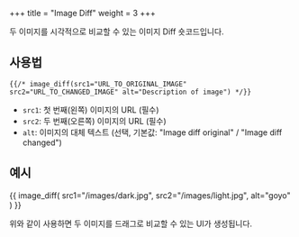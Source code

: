 +++
title = "Image Diff"
weight = 3
+++

두 이미지를 시각적으로 비교할 수 있는 이미지 Diff 숏코드입니다.

## 사용법

```
{{/* image_diff(src1="URL_TO_ORIGINAL_IMAGE" src2="URL_TO_CHANGED_IMAGE" alt="Description of image") */}}
```

- `src1`: 첫 번째(왼쪽) 이미지의 URL (필수)
- `src2`: 두 번째(오른쪽) 이미지의 URL (필수)
- `alt`: 이미지의 대체 텍스트 (선택, 기본값: "Image diff original" / "Image diff changed")

## 예시

{{ image_diff(
    src1="/images/dark.jpg",
    src2="/images/light.jpg",
    alt="goyo"
) }}

위와 같이 사용하면 두 이미지를 드래그로 비교할 수 있는 UI가 생성됩니다.